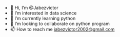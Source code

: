 - 👋 Hi, I’m @Jabezvictor
- 👀 I’m interested in data science
- 🌱 I’m currently learning python
- 💞️ I’m looking to collaborate on python program
- 📫 How to reach me jabezvictor2002@gmail.com

<!---
Jabezvictor/Jabezvictor is a ✨ special ✨ repository because its `README.md` (this file) appears on your GitHub profile.
You can click the Preview link to take a look at your changes.
--->
